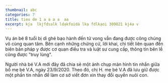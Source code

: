 ```yaml
---
thumbnail: abc
categories: 7
title: tieu de 1 a a a a  aa
excerpt: kja  lkjfdsalk ldạkfoidá lkạ fdlkạoi 309821 kj4a v
---
```

Vụ án bé 8 tuổi bị dì ghẻ bạo hành đến tử vong vẫn đang được công chúng vô cùng quan tâm. Bên cạnh những chứng cứ, lời khai, chi tiết liên quan đến biên bản pháp y được cơ quan điều tra và luật sư cung cấp, thông tin bên lề cũng được "truy lùng".

Người nhà bé V.A mới đây đã chia sẻ một ảnh chụp màn hình tin nhắn giữa bố mẹ bé V.A, ngày 23/9/2020. Theo đó, chị H. mẹ bé V.A đã lưu giữ được một phần tin nhắn để làm cơ sở viết đơn xin thay đổi quyền nuôi con.